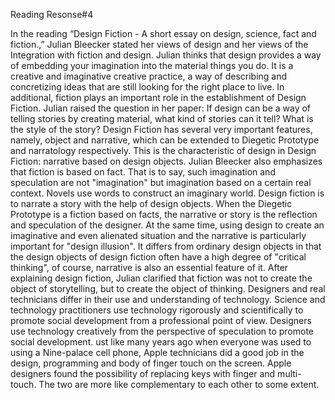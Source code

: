 Reading Resonse#4

In the reading “Design Fiction - A short essay on design, science, fact and fiction.,” Julian Bleecker stated her views of design and her views of the Integration with fiction and design. Julian thinks that design provides a way of embedding your imagination into the material things you do. It is a creative and imaginative creative practice, a way of describing and concretizing ideas that are still looking for the right place to live. In additional, fiction plays an important role in the establishment of Design Fiction. Julian raised the question in her paper: If design can be a way of telling stories by creating material, what kind of stories can it tell? What is the style of the story? Design Fiction has several very important features, namely, object and narrative, which can be extended to Diegetic Prototype and narratology respectively. This is the characteristic of design in Design Fiction: narrative based on design objects. Julian Bleecker also emphasizes that fiction is based on fact. That is to say, such imagination and speculation are not "imagination" but imagination based on a certain real context. Novels use words to construct an imaginary world. Design fiction is to narrate a story with the help of design objects. When the Diegetic Prototype is a fiction based on facts, the narrative or story is the reflection and speculation of the designer. At the same time, using design to create an imaginative and even alienated situation and the narrative is particularly important for "design illusion". It differs from ordinary design objects in that the design objects of design fiction often have a high degree of "critical thinking", of course, narrative is also an essential feature of it. After explaining design fiction, Julian clarified that fiction was not to create the object of storytelling, but to create the object of thinking. Designers and real technicians differ in their use and understanding of technology. Science and technology practitioners use technology rigorously and scientifically to promote social development from a professional point of view. Designers use technology creatively from the perspective of speculation to promote social development. ust like many years ago when everyone was used to using a Nine-palace cell phone, Apple technicians did a good job in the design, programming and body of finger touch on the screen. Apple designers found the possibility of replacing keys with finger and multi-touch. The two are more like complementary to each other to some extent. 



